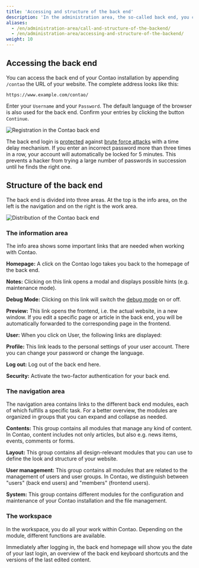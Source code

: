 ```yaml
---
title: 'Accessing and structure of the back end'
description: 'In the administration area, the so-called back end, you can do all the work related to the administration of your website.'
aliases:
  - /en/administration-area/call-and-structure-of-the-backend/
  - /en/administration-area/accessing-and-structure-of-the-backend/
weight: 10
---
```


## Accessing the back end

You can access the back end of your Contao installation by appending `/contao` the URL of your website. The complete address looks like this:

`https://www.example.com/contao/`

Enter your `Username` and your `Password`. The default language of the browser is also used for the back end. Confirm your entries by clicking the button `Continue`.

![Registration in the Contao back end](/de/administration-area/images/en/contao-call-the-backend.png?classes=shadow)

The back end login is [protected](https://en.wikipedia.org/wiki/Brute-force_search) against [brute force attacks](https://en.wikipedia.org/wiki/Brute-force_attack) with a time delay mechanism. If you enter an incorrect password more than three times in a row, your account will automatically be locked for 5 minutes. This prevents a hacker from trying a large number of passwords in succession until he finds the right one.

## Structure of the back end

The back end is divided into three areas. At the top is the info area, on the left is the navigation and on the right is the work area.

![Distribution of the Contao back end](/de/administration-area/images/en/contao-dashboard.png?classes=shadow)

### The information area

The info area shows some important links that are needed when working with Contao.

**Homepage:** A click on the Contao logo takes you back to the homepage of the back end.

**Notes:** Clicking on this link opens a modal and displays possible hints (e.g. maintenance mode).

**Debug Mode:** Clicking on this link will switch the [debug mode](/en/system/debug-mode/) on or off.

**Preview:** This link opens the frontend, i.e. the actual website, in a new window. If you edit a specific page or article in the back end, you will be automatically forwarded to the corresponding page in the frontend.

**User:** When you click on User, the following links are displayed:

**Profile:** This link leads to the personal settings of your user account. There you can change your password or change the language.

**Log out:** Log out of the back end here.

**Security:** Activate the two-factor authentication for your back end.

### The navigation area

The navigation area contains links to the different back end modules, each of which fulfills a specific task. For a better overview, the modules are organized in groups that you can expand and collapse as needed.

**Contents:** This group contains all modules that manage any kind of content. In Contao, content includes not only articles, but also e.g. news items, events, comments or forms.

**Layout:** This group contains all design-relevant modules that you can use to define the look and structure of your website.

**User management:** This group contains all modules that are related to the management of users and user groups. In Contao, we distinguish between "users" (back end users) and "members" (frontend users).

**System:** This group contains different modules for the configuration and maintenance of your Contao installation and the file management.

### The workspace

In the workspace, you do all your work within Contao. Depending on the module, different functions are available.

Immediately after logging in, the back end homepage will show you the date of your last login, an overview of the back end keyboard shortcuts and the versions of the last edited content.
